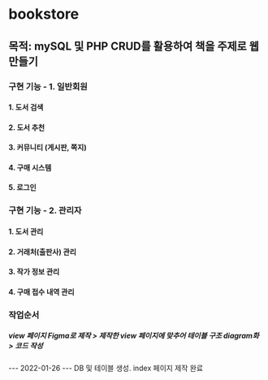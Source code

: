 # bookstore

## 목적: mySQL 및 PHP CRUD를 활용하여 책을 주제로 웹 만들기

### 구현 기능 - 1. 일반회원
#### 1. 도서 검색
#### 2. 도서 추천
#### 3. 커뮤니티 (게시판, 쪽지)
#### 4. 구매 시스템
#### 5. 로그인

### 구현 기능 - 2. 관리자
#### 1. 도서 관리
#### 2. 거래처(출판사) 관리
#### 3. 작가 정보 관리
#### 4. 구매 접수 내역 관리

### 작업순서
##### view 페이지 Figma로 제작 > 제작한 view 페이지에 맞추어 테이블 구조 diagram화 > 코드 작성

--- 2022-01-26 ---
DB 및 테이블 생성.
index 페이지 제작 완료
